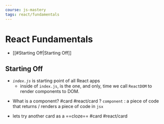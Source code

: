 ```yaml
---
course: js-mastery
tags: react/fundamentals
---
```


# React Fundamentals

- [[#Starting Off|Starting Off]]



## Starting Off

- *`index.js`* is starting point of all React apps
	- inside of `index.js`, is the one, and only, time we call `ReactDOM` to render components to DOM.

* What is a component?  #card #react/card
?
`component` : a piece of code that returns / renders a piece of code in `jsx` 
<!--SR:!2022-08-15,1,150-->


- lets try another card as a ==cloze==  #card #react/card 
<!--SR:!2022-09-16,34,288-->


